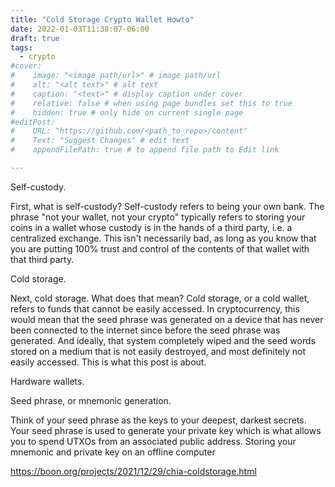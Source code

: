 ```yaml
---
title: "Cold Storage Crypto Wallet Howto"
date: 2022-01-03T11:38:07-06:00
draft: true
tags: 
  - crypto
#cover:
#    image: "<image path/url>" # image path/url
#    alt: "<alt text>" # alt text
#    caption: "<text>" # display caption under cover
#    relative: false # when using page bundles set this to true
#    hidden: true # only hide on current single page
#editPost:
#    URL: "https://github.com/<path_to_repo>/content"
#    Text: "Suggest Changes" # edit text
#    appendFilePath: true # to append file path to Edit link

---
```


Self-custody.

First, what is self-custody? Self-custody refers to being your own bank. The phrase "not your wallet, not your crypto" typically refers to storing your coins in a wallet whose custody is in the hands of a third party, i.e. a centralized exchange. This isn't necessarily bad, as long as you know that you are putting 100% trust and control of the contents of that wallet with that third party.

Cold storage.

Next, cold storage. What does that mean? Cold storage, or a cold wallet, refers to funds that cannot be easily accessed. In cryptocurrency, this would mean that the seed phrase was generated on a device that has never been connected to the internet since before the seed phrase was generated. And ideally, that system completely wiped and the seed words stored on a medium that is not easily destroyed, and most definitely not easily accessed. This is what this post is about.

Hardware wallets.

Seed phrase, or mnemonic generation.

Think of your seed phrase as the keys to your deepest, darkest secrets. Your seed phrase is used to generate your private key which is what allows you to spend UTXOs from an associated public address. Storing your mnemonic and private key on an offline computer 



https://boon.org/projects/2021/12/29/chia-coldstorage.html


